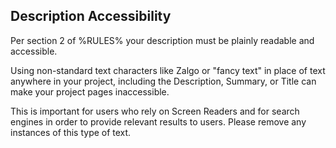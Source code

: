 ## Description Accessibility

Per section 2 of %RULES% your description must be plainly readable and accessible.

Using non-standard text characters like Zalgo or "fancy text" in place of text anywhere in your project, including the Description, Summary, or Title can make your project pages inaccessible.

This is important for users who rely on Screen Readers and for search engines in order to provide relevant results to users. Please remove any instances of this type of text.
